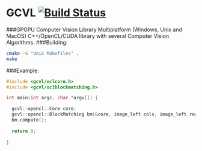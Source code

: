 # GCVL [![Build Status](https://travis-ci.org/omaralvarez/GCVL.svg?branch=master)](https://travis-ci.org/omaralvarez/GCVL)
###GPGPU Computer Vision Library
Multiplatform (Windows, Unix and MacOS) C++/OpenCL/CUDA library with several Computer Vision Algorithms.
###Building:
```bash
cmake -G "Unix Makefiles" .
make
```
###Example:
```cpp
#include <gcvl/oclcore.h>
#include <gcvl/oclblockmatching.h>

int main(int argc, char *argv[]) {

  gcvl::opencl::Core core;
  gcvl::opencl::BlockMatching bm(&core, image_left.cols, image_left.rows, image_left.data, image_right.data, output);
  bm.compute();
  
  return 0;
  
}
```
